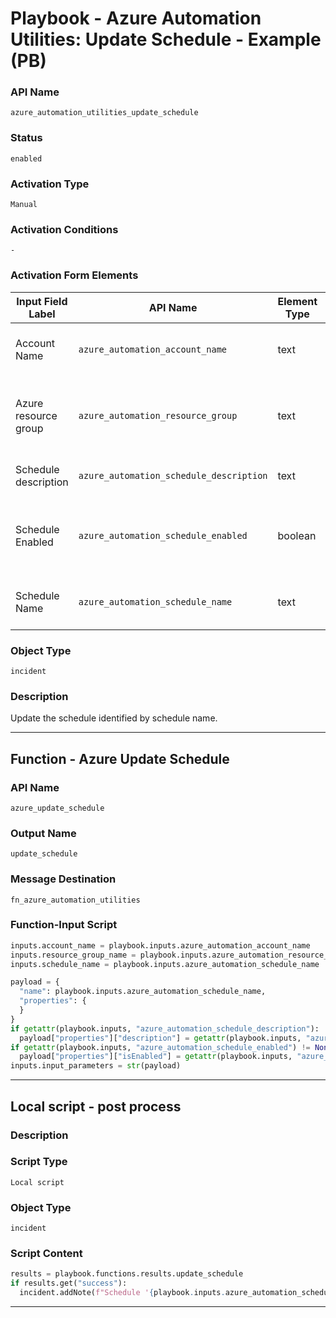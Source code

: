 <!--
    DO NOT MANUALLY EDIT THIS FILE
    THIS FILE IS AUTOMATICALLY GENERATED WITH resilient-sdk codegen
    Generated with resilient-sdk v50.0.151
-->

# Playbook - Azure Automation Utilities: Update Schedule - Example (PB)

### API Name
`azure_automation_utilities_update_schedule`

### Status
`enabled`

### Activation Type
`Manual`

### Activation Conditions
`-`

### Activation Form Elements
| Input Field Label | API Name | Element Type | Tooltip | Requirement |
| ----------------- | -------- | ------------ | ------- | ----------- |
| Account Name | `azure_automation_account_name` | text | Azure automation account name | Always |
| Azure resource group | `azure_automation_resource_group` | text | The Azure resource group this account should be in | Always |
| Schedule description | `azure_automation_schedule_description` | text | Description of the schedule | Optional |
| Schedule Enabled | `azure_automation_schedule_enabled` | boolean | a value indicating whether this schedule is enabled. | Optional |
| Schedule Name | `azure_automation_schedule_name` | text | Name of the Azure automatio schedule | Always |

### Object Type
`incident`

### Description
Update the schedule identified by schedule name.


---
## Function - Azure Update Schedule

### API Name
`azure_update_schedule`

### Output Name
`update_schedule`

### Message Destination
`fn_azure_automation_utilities`

### Function-Input Script
```python
inputs.account_name = playbook.inputs.azure_automation_account_name
inputs.resource_group_name = playbook.inputs.azure_automation_resource_group
inputs.schedule_name = playbook.inputs.azure_automation_schedule_name

payload = {
  "name": playbook.inputs.azure_automation_schedule_name,
  "properties": {
  }
}
if getattr(playbook.inputs, "azure_automation_schedule_description"):
  payload["properties"]["description"] = getattr(playbook.inputs, "azure_automation_schedule_description")
if getattr(playbook.inputs, "azure_automation_schedule_enabled") != None:
  payload["properties"]["isEnabled"] = getattr(playbook.inputs, "azure_automation_schedule_enabled")
inputs.input_parameters = str(payload)
```

---

## Local script - post process

### Description


### Script Type
`Local script`

### Object Type
`incident`

### Script Content
```python
results = playbook.functions.results.update_schedule
if results.get("success"):
  incident.addNote(f"Schedule '{playbook.inputs.azure_automation_schedule_name}' was updated successfully.")
```

---


